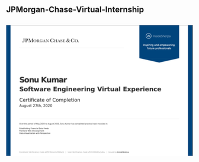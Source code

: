  
 <h2>JPMorgan-Chase-Virtual-Internship<h2/>
 
![](https://github.com/cdrsonu/JPMorgan-Chase-Virtual-Internship/blob/master/ScreenShoot.png)

